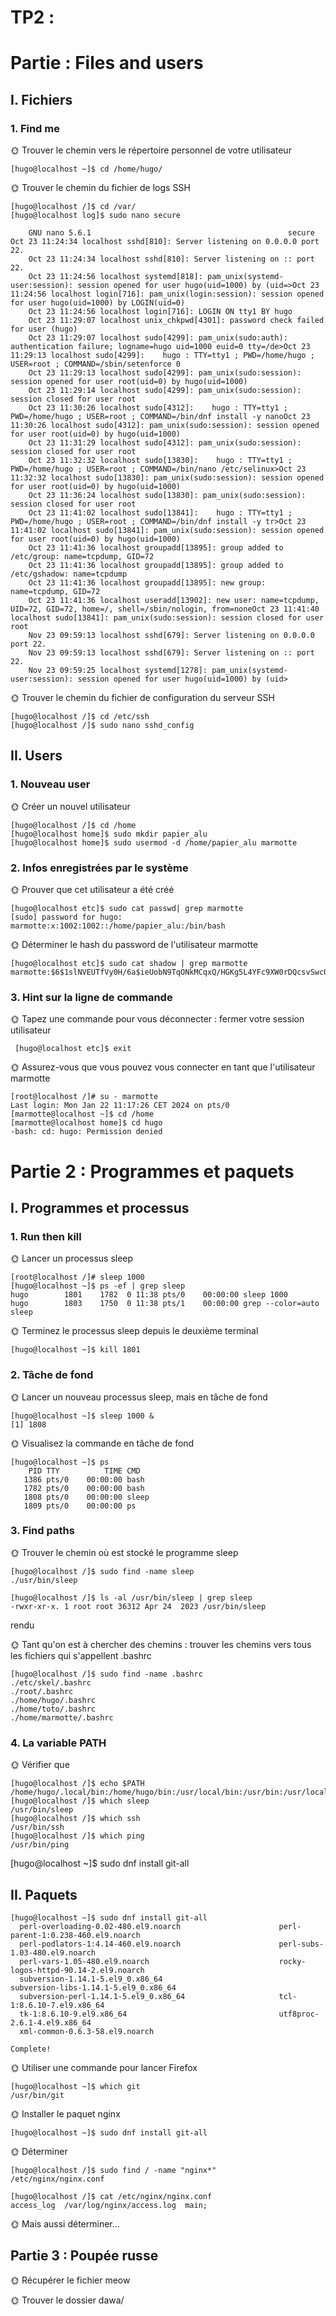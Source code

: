 # TP2 : 

# Partie : Files and users

## I. Fichiers

### 1. Find me
🌞 Trouver le chemin vers le répertoire personnel de votre utilisateur

```
[hugo@localhost ~]$ cd /home/hugo/
```

🌞 Trouver le chemin du fichier de logs SSH

```
[hugo@localhost /]$ cd /var/
[hugo@localhost log]$ sudo nano secure

    GNU nano 5.6.1                                            secure                                                      Oct 23 11:24:34 localhost sshd[810]: Server listening on 0.0.0.0 port 22.
    Oct 23 11:24:34 localhost sshd[810]: Server listening on :: port 22.
    Oct 23 11:24:56 localhost systemd[818]: pam_unix(systemd-user:session): session opened for user hugo(uid=1000) by (uid=>Oct 23 11:24:56 localhost login[716]: pam_unix(login:session): session opened for user hugo(uid=1000) by LOGIN(uid=0)
    Oct 23 11:24:56 localhost login[716]: LOGIN ON tty1 BY hugo
    Oct 23 11:29:07 localhost unix_chkpwd[4301]: password check failed for user (hugo)
    Oct 23 11:29:07 localhost sudo[4299]: pam_unix(sudo:auth): authentication failure; logname=hugo uid=1000 euid=0 tty=/de>Oct 23 11:29:13 localhost sudo[4299]:    hugo : TTY=tty1 ; PWD=/home/hugo ; USER=root ; COMMAND=/sbin/setenforce 0
    Oct 23 11:29:13 localhost sudo[4299]: pam_unix(sudo:session): session opened for user root(uid=0) by hugo(uid=1000)
    Oct 23 11:29:14 localhost sudo[4299]: pam_unix(sudo:session): session closed for user root
    Oct 23 11:30:26 localhost sudo[4312]:    hugo : TTY=tty1 ; PWD=/home/hugo ; USER=root ; COMMAND=/bin/dnf install -y nanoOct 23 11:30:26 localhost sudo[4312]: pam_unix(sudo:session): session opened for user root(uid=0) by hugo(uid=1000)
    Oct 23 11:31:29 localhost sudo[4312]: pam_unix(sudo:session): session closed for user root
    Oct 23 11:32:32 localhost sudo[13830]:    hugo : TTY=tty1 ; PWD=/home/hugo ; USER=root ; COMMAND=/bin/nano /etc/selinux>Oct 23 11:32:32 localhost sudo[13830]: pam_unix(sudo:session): session opened for user root(uid=0) by hugo(uid=1000)
    Oct 23 11:36:24 localhost sudo[13830]: pam_unix(sudo:session): session closed for user root
    Oct 23 11:41:02 localhost sudo[13841]:    hugo : TTY=tty1 ; PWD=/home/hugo ; USER=root ; COMMAND=/bin/dnf install -y tr>Oct 23 11:41:02 localhost sudo[13841]: pam_unix(sudo:session): session opened for user root(uid=0) by hugo(uid=1000)
    Oct 23 11:41:36 localhost groupadd[13895]: group added to /etc/group: name=tcpdump, GID=72
    Oct 23 11:41:36 localhost groupadd[13895]: group added to /etc/gshadow: name=tcpdump
    Oct 23 11:41:36 localhost groupadd[13895]: new group: name=tcpdump, GID=72
    Oct 23 11:41:36 localhost useradd[13902]: new user: name=tcpdump, UID=72, GID=72, home=/, shell=/sbin/nologin, from=noneOct 23 11:41:40 localhost sudo[13841]: pam_unix(sudo:session): session closed for user root
    Nov 23 09:59:13 localhost sshd[679]: Server listening on 0.0.0.0 port 22.
    Nov 23 09:59:13 localhost sshd[679]: Server listening on :: port 22.
    Nov 23 09:59:25 localhost systemd[1278]: pam_unix(systemd-user:session): session opened for user hugo(uid=1000) by (uid>
```

🌞 Trouver le chemin du fichier de configuration du serveur SSH

```
[hugo@localhost /]$ cd /etc/ssh
[hugo@localhost /]$ sudo nano sshd_config
```


## II. Users

### 1. Nouveau user

🌞 Créer un nouvel utilisateur

```
[hugo@localhost /]$ cd /home
[hugo@localhost home]$ sudo mkdir papier_alu
[hugo@localhost home]$ sudo usermod -d /home/papier_alu marmotte
```

### 2. Infos enregistrées par le système

🌞 Prouver que cet utilisateur a été créé

```
[hugo@localhost etc]$ sudo cat passwd| grep marmotte
[sudo] password for hugo:
marmotte:x:1002:1002::/home/papier_alu:/bin/bash
```

🌞 Déterminer le hash du password de l'utilisateur marmotte

```
[hugo@localhost etc]$ sudo cat shadow | grep marmotte
marmotte:$6$1slNVEUTfVy0H/6a$ieUobN9TqONkMCqxQ/HGKg5L4YFc9XW0rDQcsvSwcOTsqtFb8VkkBe4KAeOy2FaD9uex5uCHg3V/Nt3teKDLG/:19744:0:99999:7:::
```

 ### 3. Hint sur la ligne de commande

🌞 Tapez une commande pour vous déconnecter : fermer votre session utilisateur

```
 [hugo@localhost etc]$ exit
```

🌞 Assurez-vous que vous pouvez vous connecter en tant que l'utilisateur marmotte

```
[root@localhost /]# su - marmotte
Last login: Mon Jan 22 11:17:26 CET 2024 on pts/0
[marmotte@localhost ~]$ cd /home
[marmotte@localhost home]$ cd hugo
-bash: cd: hugo: Permission denied
```

# Partie 2 : Programmes et paquets

## I. Programmes et processus

###  1. Run then kill

🌞 Lancer un processus sleep

```
[root@localhost /]# sleep 1000
[hugo@localhost ~]$ ps -ef | grep sleep
hugo        1801    1782  0 11:38 pts/0    00:00:00 sleep 1000
hugo        1803    1750  0 11:38 pts/1    00:00:00 grep --color=auto sleep
```

🌞 Terminez le processus sleep depuis le deuxième terminal

```
[hugo@localhost ~]$ kill 1801
```

### 2. Tâche de fond

🌞 Lancer un nouveau processus sleep, mais en tâche de fond

```
[hugo@localhost ~]$ sleep 1000 &
[1] 1808
```

🌞 Visualisez la commande en tâche de fond

```
[hugo@localhost ~]$ ps
    PID TTY          TIME CMD
   1386 pts/0    00:00:00 bash
   1782 pts/0    00:00:00 bash
   1808 pts/0    00:00:00 sleep
   1809 pts/0    00:00:00 ps
```

### 3. Find paths

🌞 Trouver le chemin où est stocké le programme sleep

```
[hugo@localhost /]$ sudo find -name sleep
./usr/bin/sleep
```
```
[hugo@localhost /]$ ls -al /usr/bin/sleep | grep sleep
-rwxr-xr-x. 1 root root 36312 Apr 24  2023 /usr/bin/sleep
```

rendu

🌞 Tant qu'on est à chercher des chemins : trouver les chemins vers tous les fichiers qui s'appellent .bashrc

```
[hugo@localhost /]$ sudo find -name .bashrc
./etc/skel/.bashrc
./root/.bashrc
./home/hugo/.bashrc
./home/toto/.bashrc
./home/marmotte/.bashrc
```

### 4. La variable PATH

🌞 Vérifier que

```
[hugo@localhost /]$ echo $PATH
/home/hugo/.local/bin:/home/hugo/bin:/usr/local/bin:/usr/bin:/usr/local/sbin:/usr/sbin
[hugo@localhost /]$ which sleep
/usr/bin/sleep
[hugo@localhost /]$ which ssh
/usr/bin/ssh
[hugo@localhost /]$ which ping
/usr/bin/ping
```


[hugo@localhost ~]$ sudo dnf install git-all

## II. Paquets

```
[hugo@localhost ~]$ sudo dnf install git-all
  perl-overloading-0.02-480.el9.noarch                      perl-parent-1:0.238-460.el9.noarch
  perl-podlators-1:4.14-460.el9.noarch                      perl-subs-1.03-480.el9.noarch
  perl-vars-1.05-480.el9.noarch                             rocky-logos-httpd-90.14-2.el9.noarch
  subversion-1.14.1-5.el9_0.x86_64                          subversion-libs-1.14.1-5.el9_0.x86_64
  subversion-perl-1.14.1-5.el9_0.x86_64                     tcl-1:8.6.10-7.el9.x86_64
  tk-1:8.6.10-9.el9.x86_64                                  utf8proc-2.6.1-4.el9.x86_64
  xml-common-0.6.3-58.el9.noarch

Complete!
```

🌞 Utiliser une commande pour lancer Firefox

```
[hugo@localhost ~]$ which git
/usr/bin/git
```

🌞 Installer le paquet nginx

```
[hugo@localhost ~]$ sudo dnf install git-all
```

🌞 Déterminer

```
[hugo@localhost /]$ sudo find / -name "nginx*"
/etc/nginx/nginx.conf

[hugo@localhost /]$ cat /etc/nginx/nginx.conf
access_log  /var/log/nginx/access.log  main;
```

🌞 Mais aussi déterminer...



## Partie 3 : Poupée russe

🌞 Récupérer le fichier meow



🌞 Trouver le dossier dawa/